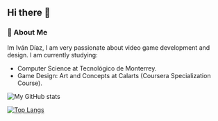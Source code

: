 ## Hi there 👋

### :rocket:  About Me
Im Iván Díaz, I am very passionate about video game development and design. I am currently studying:
- Computer Science at Tecnológico de Monterrey.
- Game Design: Art and Concepts at Calarts (Coursera Specialization Course).

![My GitHub stats](https://github-readme-stats.vercel.app/api?username=IvanDLar&show_icons=true&theme=dracula)

[![Top Langs](https://github-readme-stats.vercel.app/api/top-langs/?username=IvanDLar&layout=compact)](https://github.com/anuraghazra/github-readme-stats)
